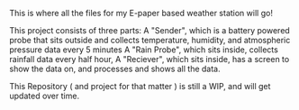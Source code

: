 This is where all the files for my E-paper based weather station will go!

This project consists of three parts:
 A "Sender", which is a battery powered probe that sits outside and collects temperature, humidity, and atmospheric pressure data every 5 minutes
 A "Rain Probe", which sits inside, collects rainfall data every half hour, 
 A "Reciever", which sits inside, has a screen to show the data on, and processes and shows all the data.

This Repository ( and project for that matter ) is still a WIP, and will get updated over time.
